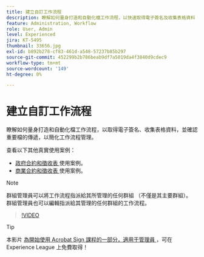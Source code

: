 ```yaml
---
title: 建立自訂工作流程
description: 瞭解如何量身打造和自動化檔工作流程，以快速取得電子簽名及收集表格資料
feature: Administration, Workflow
role: User, Admin
level: Experienced
jira: KT-5495
thumbnail: 33656.jpg
exl-id: b892b278-cf83-461d-a548-57237b85b297
source-git-commit: 452299b2b786beab9df7a5019da4f3840d9cdec9
workflow-type: tm+mt
source-wordcount: '149'
ht-degree: 0%

---
```


# 建立自訂工作流程

瞭解如何量身打造和自動化檔工作流程，以取得電子簽名、收集表格資料，並確認重要檔的傳遞，以簡化工作流程管理。

查看以下其他真實使用案例：

* [政府合約和徵收表 ](https://experienceleague.adobe.com/docs/document-cloud-learn/sign-learning-hub/expand/recipes/gov/usecasegovcontracts.html?lang=en) 使用案例。
* [商業合約和徵收表 ](https://experienceleague.adobe.com/docs/document-cloud-learn/sign-learning-hub/expand/recipes/com/usecasecomcontracts.html?lang=en) 使用案例。

>[!NOTE]
>
>群組管理員可以將工作流程指派給其所管理的任何群組 （不僅是其主要群組）。 群組管理員也可以編輯指派給其管理的任何群組的工作流程。

>[!VIDEO](https://video.tv.adobe.com/v/33656?quality=12&learn=on&hidetitle=true)

>[!TIP]
>
>本影片 [ 為開始使用 Acrobat Sign 課程的一部分，適用于管理員 ](https://experienceleague.adobe.com/?recommended=Sign-A-1-2020.2) ，可在 Experience League 上免費取得！
